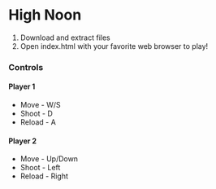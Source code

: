 # High Noon

1. Download and extract files
2. Open index.html with your favorite web browser to play!

### Controls

#### Player 1
* Move - W/S
* Shoot - D
* Reload - A

#### Player 2
* Move - Up/Down
* Shoot - Left
* Reload - Right
